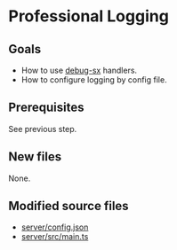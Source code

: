 # Professional Logging

## Goals

* How to use [debug-sx][npm-debug-sx] handlers.
* How to configure logging by config file.

## Prerequisites

See previous step.

## New files

None.


## Modified source files

* [server/config.json](server/config.json)
* [server/src/main.ts](server/src/main.ts)


[npm-debug-sx]: https://www.npmjs.com/package/debug-sx
